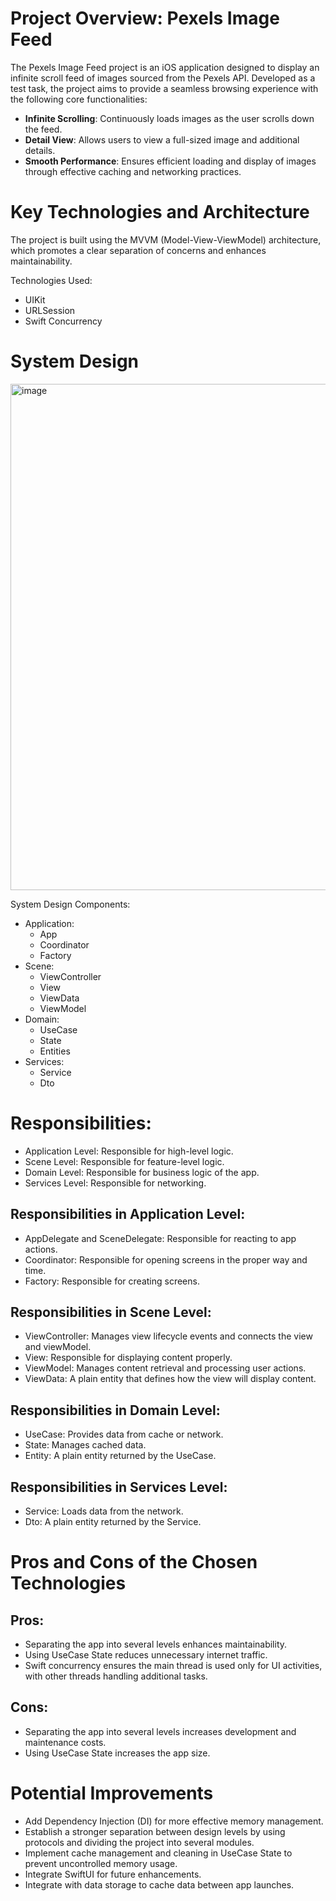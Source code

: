 # Project Overview: Pexels Image Feed
The Pexels Image Feed project is an iOS application designed to display an infinite scroll feed of images sourced from the Pexels API. Developed as a test task, the project aims to provide a seamless browsing experience with the following core functionalities:

- **Infinite Scrolling**: Continuously loads images as the user scrolls down the feed.
- **Detail View**: Allows users to view a full-sized image and additional details.
- **Smooth Performance**: Ensures efficient loading and display of images through effective caching and networking practices.

# Key Technologies and Architecture
The project is built using the MVVM (Model-View-ViewModel) architecture, which promotes a clear separation of concerns and enhances maintainability.

Technologies Used:

- UIKit
- URLSession
- Swift Concurrency

# System Design
<img width="810" alt="image" src="https://github.com/gralod95/PexelsByOdinokov/assets/18089555/f75f865a-5254-4439-878b-228b9239dfc3">

System Design Components:
- Application:
  - App
  - Coordinator
  - Factory
- Scene:
  - ViewController
  - View
  - ViewData
  - ViewModel
- Domain:
  - UseCase
  - State
  - Entities
- Services:
  - Service
  - Dto

# Responsibilities:
- Application Level: Responsible for high-level logic.
- Scene Level: Responsible for feature-level logic.
- Domain Level: Responsible for business logic of the app.
- Services Level: Responsible for networking.

## Responsibilities in Application Level:
- AppDelegate and SceneDelegate: Responsible for reacting to app actions.
- Coordinator: Responsible for opening screens in the proper way and time.
- Factory: Responsible for creating screens.

## Responsibilities in Scene Level:
- ViewController: Manages view lifecycle events and connects the view and viewModel.
- View: Responsible for displaying content properly.
- ViewModel: Manages content retrieval and processing user actions.
- ViewData: A plain entity that defines how the view will display content.

## Responsibilities in Domain Level:
- UseCase: Provides data from cache or network.
- State: Manages cached data.
- Entity: A plain entity returned by the UseCase.

## Responsibilities in Services Level:
- Service: Loads data from the network.
- Dto: A plain entity returned by the Service.

# Pros and Cons of the Chosen Technologies
## Pros:
- Separating the app into several levels enhances maintainability.
- Using UseCase State reduces unnecessary internet traffic.
- Swift concurrency ensures the main thread is used only for UI activities, with other threads handling additional tasks.

## Cons:
- Separating the app into several levels increases development and maintenance costs.
- Using UseCase State increases the app size.

# Potential Improvements
- Add Dependency Injection (DI) for more effective memory management.
- Establish a stronger separation between design levels by using protocols and dividing the project into several modules.
- Implement cache management and cleaning in UseCase State to prevent uncontrolled memory usage.
- Integrate SwiftUI for future enhancements.
- Integrate with data storage to cache data between app launches.
